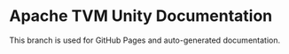 # Apache TVM Unity Documentation

This branch is used for GitHub Pages and auto-generated documentation.
